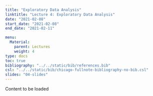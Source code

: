 ```yaml
---
title: "Exploratory Data Analysis"		
linktitle: "Lecture	4: Exploratory Data Analysis"
date: "2021-02-08"
start_date: "2021-02-08"
end_date: "2021-02-11"

menu:
  Material:
    parent: Lectures
    weight: 4
type: docs
toc: true
bibliography: "../../static/bib/references.bib"
csl: "../../static/bib/chicago-fullnote-bibliography-no-bib.csl"
slides: "04-slides"
---
```


Content to be loaded
